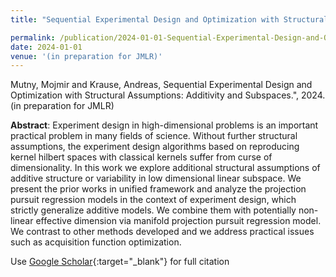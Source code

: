 ```yaml
---
title: "Sequential Experimental Design and Optimization with Structural Assumptions: Additivity and Subspaces"

permalink: /publication/2024-01-01-Sequential-Experimental-Design-and-Optimization-with-Structural-Assumptions-Additivity-and-Subspaces
date: 2024-01-01
venue: '(in preparation for JMLR)'
---
```


Mutny, Mojmir and Krause, Andreas, Sequential Experimental Design and Optimization with Structural Assumptions: Additivity and Subspaces.", 2024. (in preparation for JMLR)

**Abstract**: Experiment design in high-dimensional problems is an important practical problem in many fields of science. Without further structural assumptions, the experiment design algorithms based on reproducing kernel hilbert spaces with classical kernels suffer from curse of dimensionality. In this work we explore additional structural assumptions of additive structure or variability in low dimensional linear subspace. We present the prior works in unified framework and analyze the projection pursuit regression models in the context of experiment design, which strictly generalize additive models. We combine them with potentially non-linear effective dimension via manifold projection pursuit regression model. We contrast to other methods developed and we address practical issues such as acquisition function optimization.

Use [Google Scholar](https://scholar.google.com/scholar?q=Sequential+Experimental+Design+and+Optimization+with+Structural+Assumptions:+Additivity+and+Subspaces){:target="_blank"} for full citation<!--more-->